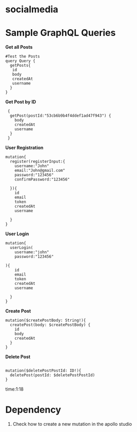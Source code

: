 # socialmedia

# Sample GraphQL Queries

**Get all Posts**

```shell
#Test the Posts
query Query {
  getPosts{
   id
   body
   createdAt
   username
  }
}
```

**Get Post by ID**

```shell
 {
  getPost(postId:"53cb6b9b4f4ddef1ad47f943") {
    body
    createdAt
    username
  }
 }

```

**User Registration**

```shell
mutation{
  register(registerInput:{
    username:"John"
    email:"John@gmail.com"
    password:"123456"
    confirmPassword:"123456"

  }){
    id
    email
    token
    createdAt
    username

  }
}
```

**User Login**

```shell
mutation{
  userLogin(
    username:"john"
    password:"123456"

){
    id
    email
    token
    createdAt
    username

  }
}

```

**Create Post**

```shell
mutation($createPostBody: String!){
  createPost(body: $createPostBody) {
    id
    body
    createdAt
  }
}

```

**Delete Post**

```shell

mutation($deletePostPostId: ID!){
  deletePost(postId: $deletePostPostId)
}

```

time:1:18

# Dependency

1. Check how to create a new mutation in the apollo studio
